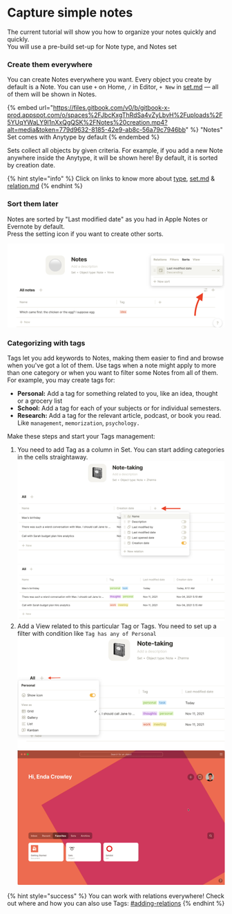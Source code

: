 # Capture simple notes

The current tutorial will show you how to organize your notes quickly and quickly.\
You will use a pre-build set-up for Note type, and Notes set

### Create them everywhere

You can create Notes everywhere you want. Every object you create by default is a Note. You can use `+` on Home, `/` in Editor, `+ New` in [set.md](../../fundamentals/set.md "mention") — all of them will be shown in Notes.

{% embed url="https://files.gitbook.com/v0/b/gitbook-x-prod.appspot.com/o/spaces%2FJbcKxgThRdSa4vZyLbvH%2Fuploads%2F5YUqYWaLY9l1nXxQgQSK%2FNotes%20creation.mp4?alt=media&token=779d9632-8185-42e9-ab8c-56a79c7946bb" %}
"Notes" Set comes with Anytype by default
{% endembed %}

Sets collect all objects by given criteria. For example, if you add a new Note anywhere inside the Anytype, it will be shown here! By default, it is sorted by creation date.

{% hint style="info" %}
Click on links to know more about [type](../../fundamentals/type/ "mention"), [set.md](../../fundamentals/set.md "mention") & [relation.md](../../fundamentals/relation.md "mention")
{% endhint %}

### Sort them later

Notes are sorted by "Last modified date" as you had in Apple Notes or Evernote by default.\
Press the setting icon if you want to create other sorts.

![](<../../.gitbook/assets/Notes sort.png>)

### Categorizing with tags

Tags let you add keywords to Notes, making them easier to find and browse when you've got a lot of them. Use tags when a note might apply to more than one category or when you want to filter some Notes from all of them. For example, you may create tags for:

* **Personal:** Add a tag for something related to you, like an idea, thought or a grocery list
* **School:** Add a tag for each of your subjects or for individual semesters.
* **Research:** Add a tag for the relevant article, podcast, or book you read. Like `management`, `memorization`, `psychology.`

Make these steps and start your Tags management:

1. You need to add Tag as a column in Set. You can start adding categories in the cells straightaway.\
   ![](<../../.gitbook/assets/image (5).png>) ![](../../.gitbook/assets/image.png)
2. Add a View related to this particular Tag or Tags. You need to set up a filter with condition like `Tag has any of Personal`\
   ![](<../../.gitbook/assets/image (3).png>) ![](<../../.gitbook/assets/image (1).png>)

{% hint style="success" %}
You can work with relations everywhere! Check out where and how you can also use Tags: [#adding-relations](../../fundamentals/relation.md#adding-relations "mention")
{% endhint %}
